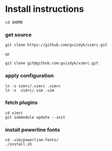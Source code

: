 # Install instructions

```
cd $HOME
```
### get source
```
git clone https://github.com/gvizdyk/vimrc.git
```
or
```
git clone git@github.com:gvizdyk/vimrc.git
```
### apply configuration
```
ln -s vimrc/.vimrc .vimrc
ln -s  vimrc/.vim .vim
```
### fetch plugins
```
cd vimrc
git submodule update --init
```
### install powerline fonts
```
cd .vim/powerline-fonts/
./install.sh
```
